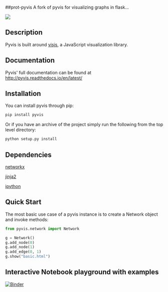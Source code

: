 ##prot-pyvis
A fork of pyvis for visualizing graphs in flask...

![](pyvis/source/tut.gif?raw=true)

## Description
Pyvis is built around [visjs](http://visjs.org/), a JavaScript visualization library.

## Documentation
Pyvis' full documentation can be found at http://pyvis.readthedocs.io/en/latest/
## Installation
You can install pyvis through pip:

```bash
pip install pyvis
```
Or if you have an archive of the project simply run the following from the top level directory:

```bash
python setup.py install
```

## Dependencies
[networkx](https://networkx.github.io/)

[jinja2](http://jinja.pocoo.org/)

[ipython](https://ipython.org/ipython-doc/2/install/install.html)

## Quick Start
The most basic use case of a pyvis instance is to create a Network object and invoke methods:

```python
from pyvis.network import Network

g = Network()
g.add_node(0)
g.add_node(1)
g.add_edge(0, 1)
g.show("basic.html")
```

## Interactive Notebook playground with examples
[![Binder](https://mybinder.org/badge_logo.svg)](https://mybinder.org/v2/gh/WestHealth/pyvis/master?filepath=notebooks%2Fexample.ipynb)
